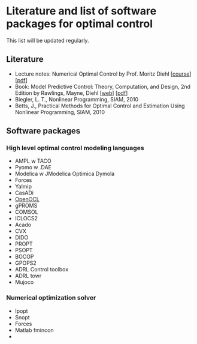 # Literature and list of software packages for optimal control 

This list will be updated regularly.

## Literature

* Lecture notes: Numerical Optimal Control by Prof. Moritz Diehl [[course](https://www.syscop.de/teaching/ss2017/numerical-optimal-control)] [[pdf](https://www.syscop.de/files/2017ss/NOC/script/book-NOCSE.pdf)]
* Book: Model Predictive Control: Theory, Computation, and Design, 2nd Edition by Rawlings, Mayne, Diehl [[web](https://sites.engineering.ucsb.edu/~jbraw/mpc/)] [[pdf](https://sites.engineering.ucsb.edu/~jbraw/mpc/MPC-book-2nd-edition-2nd-printing.pdf)]
* Biegler, L. T., Nonlinear Programming, SIAM, 2010
* Betts, J., Practical Methods for Optimal Control and Estimation Using Nonlinear Programming, SIAM, 2010

## Software packages 

### High level optimal control modeling languages

 - AMPL w TACO
 - Pyomo w .DAE
 - Modelica w JModelica Optimica Dymola
 - Forces
 - Yalmip
 - CasADi
 - [OpenOCL](https://openocl.org) 
 - gPROMS 
 - COMSOL
 - ICLOCS2 
 - Acado
 - CVX
 - DIDO
 - PROPT
 - PSOPT
 - BOCOP
 - GPOPS2
 - ADRL Control toolbox 
 - ADRL towr
 - Mujoco
 
 ### Numerical optimization solver 

- Ipopt
- Snopt
- Forces
- Matlab fmincon
- 
